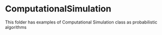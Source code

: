 # ComputationalSimulation
This folder has examples of Computational Simulation class as probabilistic algorithms 
